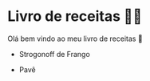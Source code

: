 # Livro de receitas :man_cook:

Olá bem vindo ao meu livro de receitas :cake:

- Strogonoff de Frango

- Pavê
